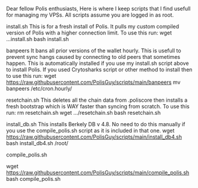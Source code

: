 Dear fellow Polis enthusiasts,
Here is where I keep scripts that I find usefull for managing my VPSs. All scripts assume you are logged in as root.

install.sh 
This is for a fresh install of Polis. It pulls my custom compiled version of Polis with a higher connection limit.
To use this run:
wget ...install.sh
bash install.sh


banpeers
It bans all prior versions of the wallet hourly. This is usefull to prevent sync hangs caused by connecting to old peers that sometimes happen. This is automatically installed if you use my install.sh script above to install Polis.
If you used Crytosharks script or other method to install then to use this run:
wget https://raw.githubusercontent.com/PolisGuy/scripts/main/banpeers 
mv banpeers /etc/cron.hourly/

resetchain.sh
This deletes all the chain data from .poliscore then installs a fresh bootstrap which is WAY faster than syncing from scratch.
To use this run:
rm resetchain.sh
wget .../resetchain.sh 
bash resetchain.sh


install_db.sh
This installs Berkely DB v 4.8. No need to do this manually if you use the compile_polis.sh script as it is included in that one.
wget https://raw.githubusercontent.com/PolisGuy/scripts/main/install_db4.sh 
bash install_db4.sh /root/

compile_polis.sh

wget https://raw.githubusercontent.com/PolisGuy/scripts/main/compile_polis.sh 
bash compile_polis.sh
